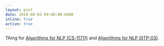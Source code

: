 ```yaml
---
layout: post
date: 2019-08-03 09:00:00-0400
inline: true
active: true
---
```

TAing for [Algorithms for NLP (CS-11711)](http://demo.clab.cs.cmu.edu/11711fa19/) and [Algorithms for NLP (IITP-03)](http://demo.clab.cs.cmu.edu/algo4nlp19/).